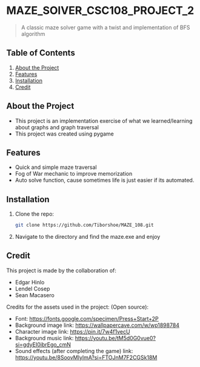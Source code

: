 # **MAZE_SOlVER_CSC108_PROJECT_2**
> A classic maze solver game with a twist and implementation of BFS algorithm
## **Table of Contents**
1. [About the Project](#about-the-project)
2. [Features](#features)
3. [Installation](#installation)
4. [Credit](#credit)

## **About the Project**
- This project is an implementation exercise of what we learned/learning about graphs and graph traversal
- This project was created using pygame


## **Features**
- Quick and simple maze traversal
- Fog of War mechanic to improve memorization
- Auto solve function, cause sometimes life is just easier if its automated.

## **Installation**
1. Clone the repo:
   ```bash
   git clone https://github.com/Tiborshoe/MAZE_108.git
2. Navigate to the directory and find the maze.exe and enjoy

## **Credit**
This project is made by the collaboration of:
- Edgar Hinlo
- Lendel Cosep
- Sean Macasero

Credits for the assets used in the project:
(Open source):
- Font: https://fonts.google.com/specimen/Press+Start+2P
- Background image link: https://wallpapercave.com/w/wp1898784
- Character image link: https://pin.it/7w4f1vecU
- Background music link: https://youtu.be/tM5d0G0vue0?si=gdyEI0ibrEgo_cmN
- Sound effects (after completing the game) link: https://youtu.be/8SoovMIylmA?si=FTOJnM7F2CGSk18M


